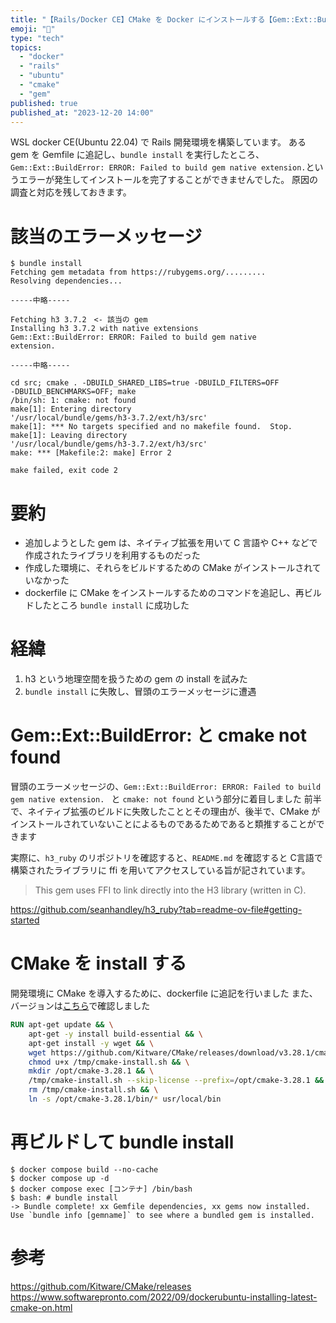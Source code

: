 ```yaml
---
title: "【Rails/Docker CE】CMake を Docker にインストールする【Gem::Ext::BuildError】"
emoji: "🐶"
type: "tech"
topics:
  - "docker"
  - "rails"
  - "ubuntu"
  - "cmake"
  - "gem"
published: true
published_at: "2023-12-20 14:00"
---
```


WSL docker CE(Ubuntu 22.04) で Rails 開発環境を構築しています。
ある gem を Gemfile に追記し、`bundle install` を実行したところ、`Gem::Ext::BuildError: ERROR: Failed to build gem native extension.`というエラーが発生してインストールを完了することができませんでした。
原因の調査と対応を残しておきます。

# 該当のエラーメッセージ

```
$ bundle install
Fetching gem metadata from https://rubygems.org/.........
Resolving dependencies...

-----中略-----

Fetching h3 3.7.2　<- 該当の gem
Installing h3 3.7.2 with native extensions
Gem::Ext::BuildError: ERROR: Failed to build gem native
extension. 

-----中略-----

cd src; cmake . -DBUILD_SHARED_LIBS=true -DBUILD_FILTERS=OFF
-DBUILD_BENCHMARKS=OFF; make
/bin/sh: 1: cmake: not found
make[1]: Entering directory
'/usr/local/bundle/gems/h3-3.7.2/ext/h3/src'
make[1]: *** No targets specified and no makefile found.  Stop.
make[1]: Leaving directory
'/usr/local/bundle/gems/h3-3.7.2/ext/h3/src'
make: *** [Makefile:2: make] Error 2

make failed, exit code 2
```

# 要約
- 追加しようとした gem は、ネイティブ拡張を用いて C 言語や C++ などで作成されたライブラリを利用するものだった
- 作成した環境に、それらをビルドするための CMake がインストールされていなかった
- dockerfile に CMake をインストールするためのコマンドを追記し、再ビルドしたところ `bundle install` に成功した

# 経緯
1. h3 という地理空間を扱うための gem の install を試みた
2. `bundle install` に失敗し、冒頭のエラーメッセージに遭遇

# Gem::Ext::BuildError: と cmake not found
冒頭のエラーメッセージの、`Gem::Ext::BuildError: ERROR: Failed to build gem native extension. ` と `cmake: not found` という部分に着目しました
前半で、ネイティブ拡張のビルドに失敗したこととその理由が、後半で、CMake がインストールされていないことによるものであるためであると類推することができます

実際に、`h3_ruby` のリポジトリを確認すると、`README.md` を確認すると C言語で構築されたライブラリに ffi を用いてアクセスしている旨が記されています。
>This gem uses FFI to link directly into the H3 library (written in C).

https://github.com/seanhandley/h3_ruby?tab=readme-ov-file#getting-started

# CMake を install する
開発環境に CMake を導入するために、dockerfile に追記を行いました
また、バージョンは[こちら](https://github.com/Kitware/CMake/releases)で確認しました

```dockerfile
RUN apt-get update && \
    apt-get -y install build-essential && \
    apt-get install -y wget && \
    wget https://github.com/Kitware/CMake/releases/download/v3.28.1/cmake-3.28.1-linux-x86_64.sh -q -O /tmp/cmake-install.sh && \
    chmod u+x /tmp/cmake-install.sh && \
    mkdir /opt/cmake-3.28.1 && \
    /tmp/cmake-install.sh --skip-license --prefix=/opt/cmake-3.28.1 && \
    rm /tmp/cmake-install.sh && \
    ln -s /opt/cmake-3.28.1/bin/* usr/local/bin
```

# 再ビルドして bundle install

```
$ docker compose build --no-cache
$ docker compose up -d
$ docker compose exec [コンテナ] /bin/bash
$ bash: # bundle install
-> Bundle complete! xx Gemfile dependencies, xx gems now installed.
Use `bundle info [gemname]` to see where a bundled gem is installed.
```


# 参考
https://github.com/Kitware/CMake/releases
https://www.softwarepronto.com/2022/09/dockerubuntu-installing-latest-cmake-on.html